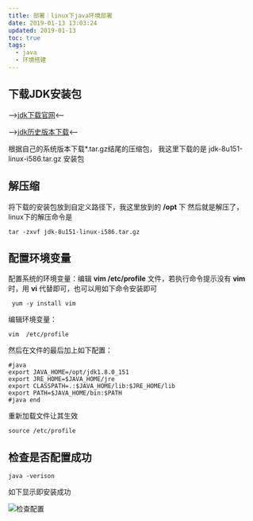 ```yaml
---
title: 部署｜linux下java环境部署
date: 2019-01-13 13:03:24
updated: 2019-01-13
toc: true
tags:
  - java
  - 环境搭建
---
```


## 下载JDK安装包

-->[jdk下载官网](https://www.oracle.com/technetwork/java/javase/downloads/jdk8-downloads-2133151.html)<--

-->[jdk历史版本下载](https://www.oracle.com/technetwork/java/javase/downloads/java-archive-javase8-2177648.html)<--

根据自己的系统版本下载*.tar.gz结尾的压缩包， 我这里下载的是 jdk-8u151-linux-i586.tar.gz 安装包

## 解压缩

将下载的安装包放到自定义路径下，我这里放到的 **/opt** 下
然后就是解压了，linux下的解压命令是

```shell
tar -zxvf jdk-8u151-linux-i586.tar.gz
```

## 配置环境变量

配置系统的环境变量：编辑 **vim /etc/profile** 文件，若执行命令提示没有 **vim** 时，用 **vi** 代替即可，也可以用如下命令安装即可

```shell
 yum -y install vim
```

编辑环境变量：

```shell
vim  /etc/profile
```

然后在文件的最后加上如下配置：

```shell
#java
export JAVA_HOME=/opt/jdk1.8.0_151
export JRE_HOME=$JAVA_HOME/jre
export CLASSPATH=.:$JAVA_HOME/lib:$JRE_HOME/lib
export PATH=$JAVA_HOME/bin:$PATH
#java end
```

重新加载文件让其生效

```shell
source /etc/profile
```

## 检查是否配置成功

```shell
java -verison
```

如下显示即安装成功

![检查配置](检查配置.png)

